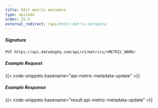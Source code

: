```yaml
---
title: Edit metric metadata
type: apicode
order: 25.5
external_redirect: /api/#edit-metric-metadata
---
```


##### Signature
`PUT https://api.datadoghq.com/api/v1/metrics/<METRIC_NAME>`
##### Example Request
{{< code-snippets basename="api-metric-metadata-update" >}}
##### Example Response
{{< code-snippets basename="result.api-metric-metadata-update" >}}
